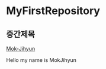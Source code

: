 # MyFirstRepository

## 중간제목
   [Mok-Jihyun](https://github.com/Mok-Jihyun)

Hello my name is MokJihyun
